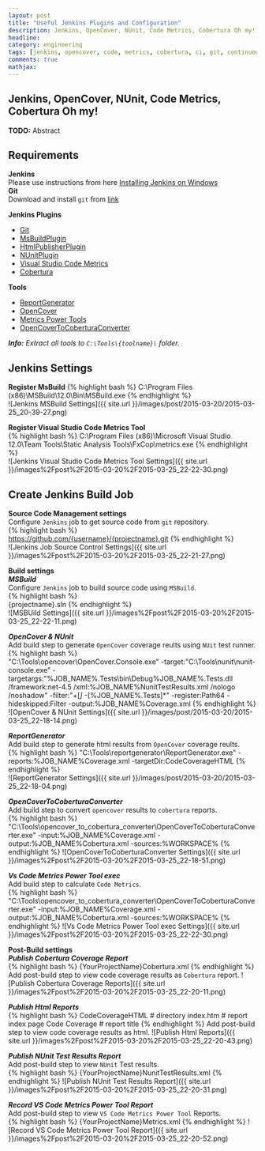 ```yaml
---
layout: post
title: "Useful Jenkins Plugins and Configuration"
description: Jenkins, OpenCover, NUnit, Code Metrics, Cobertura Oh my!
headline: 
category: engineering
tags: [jenkins, opencover, code, metrics, cobertura, ci, git, continuous integration]
comments: true
mathjax: 
---
```


## Jenkins, OpenCover, NUnit, Code Metrics, Cobertura Oh my!

**TODO:** Abstract

Requirements  
---------------------------------------------------------
**Jenkins**  
Please use instructions from here [Installing Jenkins on Windows](https://wiki.jenkins-ci.org/display/JENKINS/Installing+Jenkins)  
**Git**  
Download and install ``git`` from [link](https://msysgit.github.io/)  

**Jenkins Plugins**  
- [Git](https://wiki.jenkins-ci.org/display/JENKINS/Git+Plugin)  
- [MsBuildPlugin](https://wiki.jenkins-ci.org/display/JENKINS/MSBuild+Plugin)  
- [HtmlPublisherPlugin](https://wiki.jenkins-ci.org/display/JENKINS/HTML+Publisher+Plugin)   
- [NUnitPlugin](https://wiki.jenkins-ci.org/display/JENKINS/NUnit+Plugin)    
- [Visual Studio Code Metrics](https://wiki.jenkins-ci.org/display/JENKINS/Visual+Studio+Code+Metrics+Plugin)    
- [Cobertura](https://wiki.jenkins-ci.org/display/JENKINS/Cobertura+Plugin)  

**Tools**  
- [ReportGenerator](https://github.com/danielpalme/ReportGenerator)  
- [OpenCover](https://github.com/OpenCover/opencove)  
- [Metrics Power Tools](http://www.microsoft.com/en-us/download/confirmation.aspx?id=41647)  
- [OpenCoverToCoberturaConverter](http://www.nuget.org/packages/OpenCoverToCoberturaConverter)  

_**Info:** Extract all tools to ``C:\Tools\{toolname}\`` folder._

Jenkins Settings  
---------------------------------------------------------
**Register MsBuild** 
{% highlight bash %}
C:\Program Files (x86)\MSBuild\12.0\Bin\MSBuild.exe
{% endhighlight %}  
![Jenkins MSBuild Settings]({{ site.url }}/images/post/2015-03-20/2015-03-25_20-39-27.png)  

**Register Visual Studio Code Metrics Tool**   
{% highlight bash %}
C:\Program Files (x86)\Microsoft Visual Studio 12.0\Team Tools\Static Analysis Tools\FxCop\metrics.exe
{% endhighlight %}  
![Jenkins Visual Studio Code Metrics Tool Settings]({{ site.url }}/images%2Fpost%2F2015-03-20%2F2015-03-25_22-22-30.png)  

Create Jenkins Build Job  
---------------------------------------------------------
**Source Code Management settings**  
Configure ``Jenkins`` job to get source code from ``git`` repository.  
{% highlight bash %}  
https://github.com/{username}/{projectname}.git
{% endhighlight %}  
![Jenkins Job Source Control Settings]({{ site.url }}/images%2Fpost%2F2015-03-20%2F2015-03-25_22-21-27.png)  

**Build settings**  
_**MSBuild**_  
Configure ``Jenkins`` job to build source code using ``MSBuild``.  
{% highlight bash %}  
{projectname}.sln
{% endhighlight %}  
![MSBUild Settings]({{ site.url }}/images%2Fpost%2F2015-03-20%2F2015-03-25_22-22-11.png)  

_**OpenCover & NUnit**_  
Add build step to generate ``OpenCover`` coverage reults using ``NUit`` test runner.  
{% highlight bash %}  
"C:\Tools\opencover\OpenCover.Console.exe" -target:"C:\Tools\nunit\nunit-console.exe" -targetargs:"%JOB_NAME%.Tests\bin\Debug\%JOB_NAME%.Tests.dll /framework:net-4.5 /xml:%JOB_NAME%NunitTestResults.xml /nologo /noshadow" -filter:"+[*]* -[%JOB_NAME%.Tests]*" -register:Path64 -hideskipped:Filter -output:%JOB_NAME%Coverage.xml
{% endhighlight %}  
![OpenCover & NUnit Settings]({{ site.url }}/images/post/2015-03-20/2015-03-25_22-18-14.png)  

_**ReportGenerator**_  
Add build step to generate html results from ``OpenCover`` coverage reults.  
{% highlight bash %}
"C:\Tools\reportgenerator\ReportGenerator.exe" -reports:%JOB_NAME%Coverage.xml -targetDir:CodeCoverageHTML
{% endhighlight %}  
![ReportGenerator Settings]({{ site.url }}/images/post/2015-03-20/2015-03-25_22-18-04.png)  

_**OpenCoverToCoberturaConverter**_  
Add build step to convert ``opencover`` results to ``cobertura`` reports.  
{% highlight bash %}
"C:\Tools\opencover_to_cobertura_converter\OpenCoverToCoberturaConverter.exe" -input:%JOB_NAME%Coverage.xml -output:%JOB_NAME%Cobertura.xml -sources:%WORKSPACE%
{% endhighlight %}
![OpenCoverToCoberturaConverter Settings]({{ site.url }}/images%2Fpost%2F2015-03-20%2F2015-03-25_22-18-51.png) 

_**Vs Code Metrics Power Tool exec**_  
Add build step to calculate ``Code Metrics``.  
{% highlight bash %}
"C:\Tools\opencover_to_cobertura_converter\OpenCoverToCoberturaConverter.exe" -input:%JOB_NAME%Coverage.xml -output:%JOB_NAME%Cobertura.xml -sources:%WORKSPACE%
{% endhighlight %}
![Vs Code Metrics Power Tool exec Settings]({{ site.url }}/images%2Fpost%2F2015-03-20%2F2015-03-25_22-22-30.png)  

**Post-Build settings**  
_**Publish Cobertura Coverage Report**_  
{% highlight bash %}
{YourProjectName}Cobertura.xml
{% endhighlight %}
Add post-build step to view code coverage results as ``Cobertura`` report. 
![Publish Cobertura Coverage Reports]({{ site.url }}/images%2Fpost%2F2015-03-20%2F2015-03-25_22-20-11.png)  

_**Publish Html Reports**_  
{% highlight bash %}
CodeCoverageHTML   # directory
index.htm          # report index page
Code Coverage      # report title
{% endhighlight %}
Add post-build step to view code coverage results as html. 
![Publish Html Reports]({{ site.url }}/images%2Fpost%2F2015-03-20%2F2015-03-25_22-20-43.png)  

_**Publish NUnit Test Results Report**_  
Add post-build step to view ``NUnit`` Test results.  
{% highlight bash %}
{YourProjectName}NunitTestResults.xml
{% endhighlight %}
![Publish NUnit Test Results Report]({{ site.url }}/images%2Fpost%2F2015-03-20%2F2015-03-25_22-20-31.png)  

_**Record VS Code Metrics Power Tool Report**_  
Add post-build step to view  ``VS Code Metrics Power Tool`` Reports.  
{% highlight bash %}
{YourProjectName}Metrics.xml
{% endhighlight %}
![Record VS Code Metrics Power Tool Report]({{ site.url }}/images%2Fpost%2F2015-03-20%2F2015-03-25_22-20-52.png)
